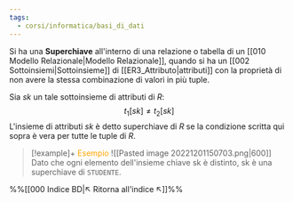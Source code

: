 ```yaml
---
tags:
  - corsi/informatica/basi_di_dati
---
```

Si ha una **Superchiave** all'interno di una relazione o tabella di un [[010 Modello Relazionale|Modello Relazionale]], quando si ha un [[002 Sottoinsiemi|Sottoinsieme]] di [[ER3_Attributo|attributi]] con la proprietà di non avere la stessa combinazione di valori in più tuple.

Sia $sk$ un tale sottoinsieme di attributi di $R$:
$$t_1[sk]\neq t_2[sk]$$
L'insieme di attributi $sk$ è detto superchiave di $R$ se la condizione scritta qui sopra è vera per tutte le tuple di $R$.

> [!example]+ <font color="orange">Esempio</font>
> ![[Pasted image 20221201150703.png|600]]
> Dato che ogni elemento dell'insieme chiave sk è distinto, sk è una superchiave di `STUDENTE`.


%%[[000 Indice BD|↖ Ritorna all'indice ↖]]%%
